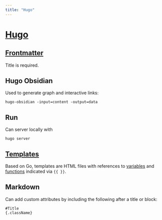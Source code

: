 ```yaml
---
title: "Hugo"
---
```


# [Hugo](https://gohugo.io)

## [Frontmatter](https://gohugo.io/content-management/front-matter/)

Title is required.

## Hugo Obsidian 

Used to generate graph and interactive links:

```shell
hugo-obsidian -input=content -output=data
```

## Run

Can server locally with

```shell
hugo server
```

## [Templates](https://gohugo.io/templates/introduction/)

Based on Go, templates are HTML files with references to [variables](https://gohugo.io/variables/) and [functions](https://gohugo.io/functions/) indicated via `{{ }}`. 

## Markdown

Can add custom attributes by including the following after a title or block:

```
#Title
{.className}
 ```
